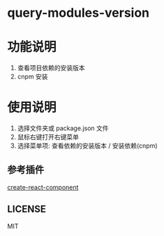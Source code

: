 # query-modules-version

# 功能说明
1. 查看项目依赖的安装版本
2. cnpm 安装

# 使用说明
1. 选择文件夹或 package.json 文件
2. 鼠标右键打开右键菜单
3. 选择菜单项: 查看依赖的安装版本 / 安装依赖(cnpm)

## 参考插件
[create-react-component](https://github.com/tobi12345/create-react-component)

## LICENSE
MIT
